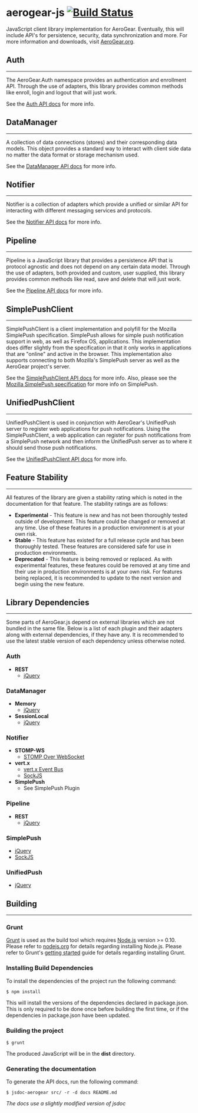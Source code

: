 # aerogear-js [![Build Status](https://travis-ci.org/aerogear/aerogear-js.png)](https://travis-ci.org/aerogear/aerogear-js)

JavaScript client library implementation for AeroGear. Eventually, this will include API's for persistence, security, data synchronization and more. For more information and downloads, visit [AeroGear.org](http://aerogear.org/javascript).

## Auth
- - -

The AeroGear.Auth namespace provides an authentication and enrollment API. Through the use of adapters, this library provides common methods like enroll, login and logout that will just work.

See the [Auth API docs](http://aerogear.org/docs/specs/aerogear-js/AeroGear.Auth.html) for more info.

## DataManager
- - -

A collection of data connections (stores) and their corresponding data models. This object provides a standard way to interact with client side data no matter the data format or storage mechanism used.

See the [DataManager API docs](http://aerogear.org/docs/specs/aerogear-js/AeroGear.DataManager.html) for more info.

## Notifier
- - -

Notifier is a collection of adapters which provide a unified or similar API for interacting with different messaging services and protocols.

See the [Notifier API docs](http://aerogear.org/docs/specs/aerogear-js/AeroGear.Notifier.html) for more info.

## Pipeline
- - -

Pipeline is a JavaScript library that provides a persistence API that is protocol agnostic and does not depend on any certain data model. Through the use of adapters, both provided and custom, user supplied, this library provides common methods like read, save and delete that will just work.

See the [Pipeline API docs](http://aerogear.org/docs/specs/aerogear-js/AeroGear.Pipeline.html) for more info.

## SimplePushClient
- - -

SimplePushClient is a client implementation and polyfill for the Mozilla SimplePush specification. SimplePush allows for simple push notification support in web, as well as Firefox OS, applications. This implementation does differ slightly from the specification in that it only works in applications that are "online" and active in the browser. This implementation also supports connecting to both Mozilla's SimplePush server as well as the AeroGear project's server.

See the [SimplePushClient API docs](http://aerogear.org/docs/specs/aerogear-js/AeroGear.SimplePushClient.html) for more info. Also, please see the [Mozilla SimplePush specification](https://wiki.mozilla.org/WebAPI/SimplePush) for more info on SimplePush.

## UnifiedPushClient
- - -

UnifiedPushClient is used in conjunction with AeroGear's UnifiedPush server to register web applications for push notifications. Using the SimplePushClient, a web application can register for push notifications from a SimplePush network and then inform the UnifiedPush server as to where it should send those push notifications.

See the [UnifiedPushClient API docs](http://aerogear.org/docs/specs/aerogear-js/AeroGear.UnifiedPushClient.html) for more info.

## Feature Stability
- - -

All features of the library are given a stability rating which is noted in the documentation for that feature. The stability ratings are as follows:

* <strong class="labelExperimental">Experimental</strong> - This feature is new and has not been thoroughly tested outside of development. This feature could be changed or removed at any time. Use of these features in a production environment is at your own risk.
* <strong class="labelStable">Stable</strong> - This feature has existed for a full release cycle and has been thoroughly tested. These features are considered safe for use in production environments.
* <strong class="labelDeprecated">Deprecated</strong> - This feature is being removed or replaced. As with experimental features, these features could be removed at any time and their use in production environments is at your own risk. For features being replaced, it is recommended to update to the next version and begin using the new feature.

## Library Dependencies
- - -

Some parts of AeroGear.js depend on external libraries which are not bundled in the same file. Below is a list of each plugin and their adapters along with external dependencies, if they have any. It is recommended to use the latest stable version of each dependency unless otherwise noted.

### Auth

* **REST**
    * [jQuery](http://jquery.com/download/)

### DataManager

* **Memory**
    * [jQuery](http://jquery.com/download/)
* **SessionLocal**
    * [jQuery](http://jquery.com/download/)

### Notifier

* **STOMP-WS**
    * [STOMP Over WebSocket](https://github.com/jmesnil/stomp-websocket/)
* **vert.x**
    * [vert.x Event Bus](http://vertx.io/downloads.html)
    * [SockJS](http://cdn.sockjs.org/)
* **SimplePush**
    * See SimplePush Plugin

### Pipeline

* **REST**
    * [jQuery](http://jquery.com/download/)

### SimplePush
* [jQuery](http://jquery.com/download/)
* [SockJS](http://cdn.sockjs.org/)

### UnifiedPush
* [jQuery](http://jquery.com/download/)

## Building
- - -

### Grunt

[Grunt](http://gruntjs.com/) is used as the build tool which requires [Node.js](http://nodejs.org/) version >= 0.10.
Please refer to [nodejs.org](http://nodejs.org) for details regarding installing Node.js.
Please refer to Grunt's [getting started](http://gruntjs.com/getting-started) guide for details regarding installing Grunt.

### Installing Build Dependencies
To install the dependencies of the project run the following command:

    $ npm install

This will install the versions of the dependencies declared in package.json. This is only required to be done once before
building the first time, or if the dependencies in package.json have been updated.

### Building the project

    $ grunt

The produced JavaScript will be in the __dist__ directory.

### Generating the documentation
To generate the API docs, run the following command:

    $ jsdoc-aerogear src/ -r -d docs README.md

_The docs use a slightly modified version of jsdoc_
